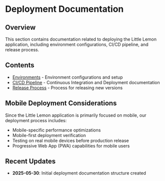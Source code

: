 # Deployment Documentation

## Overview

This section contains documentation related to deploying the Little Lemon application, including environment configurations, CI/CD pipeline, and release process.

## Contents

- [Environments](./environments.md) - Environment configurations and setup
- [CI/CD Pipeline](./ci-cd-pipeline/) - Continuous Integration and Deployment documentation
- [Release Process](./release-process.md) - Process for releasing new versions

## Mobile Deployment Considerations

Since the Little Lemon application is primarily focused on mobile, our deployment process includes:
- Mobile-specific performance optimizations
- Mobile-first deployment verification
- Testing on real mobile devices before production release
- Progressive Web App (PWA) capabilities for mobile users

## Recent Updates

- **2025-05-30**: Initial deployment documentation structure created

